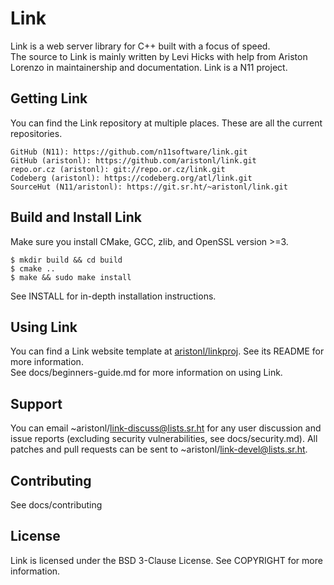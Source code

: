 # Link
Link is a web server library for C++ built with a focus of speed.
<br>
The source to Link is mainly written by Levi Hicks with help from Ariston Lorenzo 
in maintainership and documentation. Link is a N11 project.

## Getting Link
You can find the Link repository at multiple places. These are all the current
repositories.

	GitHub (N11): https://github.com/n11software/link.git
	GitHub (aristonl): https://github.com/aristonl/link.git
	repo.or.cz (aristonl): git://repo.or.cz/link.git
	Codeberg (aristonl): https://codeberg.org/atl/link.git
	SourceHut (N11/aristonl): https://git.sr.ht/~aristonl/link.git

## Build and Install Link
Make sure you install CMake, GCC, zlib, and OpenSSL version >=3.

	$ mkdir build && cd build
	$ cmake ..
	$ make && sudo make install

See INSTALL for in-depth installation instructions.

## Using Link
You can find a Link website template at [aristonl/linkproj](https://github.com/aristonl/linkproj). 
See its README for more information.
<br>
See docs/beginners-guide.md for more information on using Link.

## Support
You can email ~aristonl/link-discuss@lists.sr.ht for any user discussion and
issue reports (excluding security vulnerabilities, see docs/security.md). All
patches and pull requests can be sent to ~aristonl/link-devel@lists.sr.ht.

## Contributing
See docs/contributing

## License
Link is licensed under the BSD 3-Clause License. See COPYRIGHT for more information.
